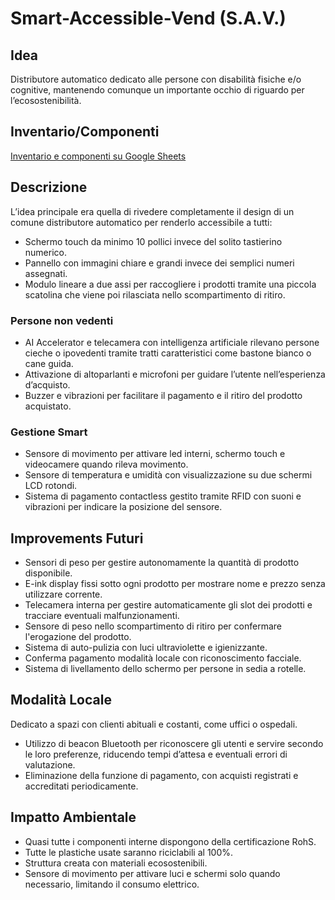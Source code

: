 # Smart-Accessible-Vend (S.A.V.)

## Idea
Distributore automatico dedicato alle persone con disabilità fisiche e/o cognitive, mantenendo comunque un importante occhio di riguardo per l’ecosostenibilità.

## Inventario/Componenti
[Inventario e componenti su Google Sheets](https://docs.google.com/spreadsheets/d/1gtPc5c4zdU0_WI1FQLHRtL7Kx2jcUt7trAnuNRCZcag/edit?usp=drive_link)

## Descrizione
L’idea principale era quella di rivedere completamente il design di un comune distributore automatico per renderlo accessibile a tutti:
- Schermo touch da minimo 10 pollici invece del solito tastierino numerico.
- Pannello con immagini chiare e grandi invece dei semplici numeri assegnati.
- Modulo lineare a due assi per raccogliere i prodotti tramite una piccola scatolina che viene poi rilasciata nello scompartimento di ritiro.

### Persone non vedenti
- AI Accelerator e telecamera con intelligenza artificiale rilevano persone cieche o ipovedenti tramite tratti caratteristici come bastone bianco o cane guida.
- Attivazione di altoparlanti e microfoni per guidare l’utente nell’esperienza d’acquisto.
- Buzzer e vibrazioni per facilitare il pagamento e il ritiro del prodotto acquistato.

### Gestione Smart
- Sensore di movimento per attivare led interni, schermo touch e videocamere quando rileva movimento.
- Sensore di temperatura e umidità con visualizzazione su due schermi LCD rotondi.
- Sistema di pagamento contactless gestito tramite RFID con suoni e vibrazioni per indicare la posizione del sensore.

## Improvements Futuri
- Sensori di peso per gestire autonomamente la quantità di prodotto disponibile.
- E-ink display fissi sotto ogni prodotto per mostrare nome e prezzo senza utilizzare corrente.
- Telecamera interna per gestire automaticamente gli slot dei prodotti e tracciare eventuali malfunzionamenti.
- Sensore di peso nello scompartimento di ritiro per confermare l'erogazione del prodotto.
- Sistema di auto-pulizia con luci ultraviolette e igienizzante.
- Conferma pagamento modalità locale con riconoscimento facciale.
- Sistema di livellamento dello schermo per persone in sedia a rotelle.

## Modalità Locale
Dedicato a spazi con clienti abituali e costanti, come uffici o ospedali.
- Utilizzo di beacon Bluetooth per riconoscere gli utenti e servire secondo le loro preferenze, riducendo tempi d’attesa e eventuali errori di valutazione.
- Eliminazione della funzione di pagamento, con acquisti registrati e accreditati periodicamente.

## Impatto Ambientale
- Quasi tutte i componenti interne dispongono della certificazione RohS.
- Tutte le plastiche usate saranno riciclabili al 100%.
- Struttura creata con materiali ecosostenibili.
- Sensore di movimento per attivare luci e schermi solo quando necessario, limitando il consumo elettrico.
